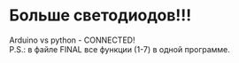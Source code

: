 # Больше светодиодов!!!
Arduino vs python - CONNECTED!\
P.S.: в файле FINAL все функции (1-7) в одной программе.
